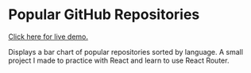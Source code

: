 # Popular GitHub Repositories

[Click here for live demo.](https://mmhumm1.github.io/popular-repos/all)

Displays a bar chart of popular repositories sorted by language. A small project I made to practice with React and learn to use React Router.